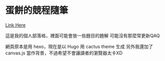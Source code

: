 # 蛋餅的競程隨筆

[Link Here](https://omeletwithoutegg.github.io/)

這是我的個人部落格，裡面可能會放一些題目的題解
可能沒有那麼常更新QAQ

網頁原本是用 hexo，現在是以 Hugo 用 cactus theme 生成
另外我還加了 canvas.js 當作背景，不過希望不會讓讀者的瀏覽器太卡XD
